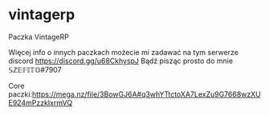 # vintagerp
Paczka VintageRP


Więcej info o innych paczkach możecie mi zadawać na tym serwerze discord https://discord.gg/u68CkhyspJ
Bądź pisząc prosto do mnie 𝕊ℤ𝔼𝔽𝕀𝕋𝕆#7907

Core paczki:https://mega.nz/file/3BowGJ6A#q3whYTtctoXA7LexZu9G7668wzXUE924mPzzkIxrmVQ



